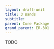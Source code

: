 ```yaml
---
layout: draft-unit
title: 3 Bands
subtitle: 
parent: Core Package
grand_parent: ER-301
---
```


TODO
